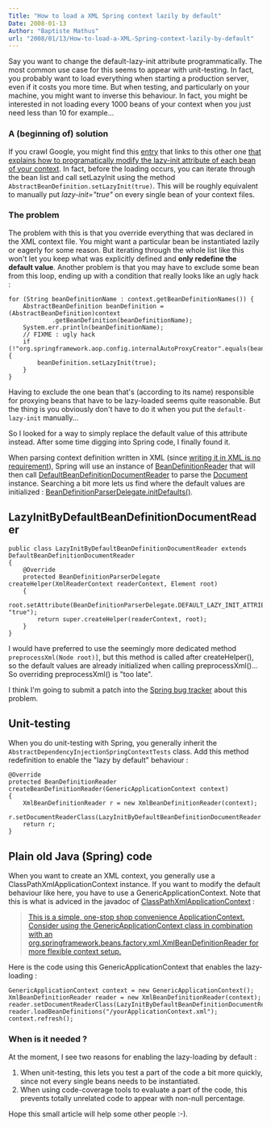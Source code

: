 ```yaml
---
Title: "How to load a XML Spring context lazily by default"
Date: 2008-01-13
Author: "Baptiste Mathus"
url: "2008/01/13/How-to-load-a-XML-Spring-context-lazily-by-default"
---
```




Say you want to change the default-lazy-init attribute programmatically.
The most common use case for this seems to appear with unit-testing. In
fact, you probably want to load everything when starting a production
server, even if it costs you more time. But when testing, and
particularly on your machine, you might want to inverse this behaviour.
In fact, you might be interested in not loading every 1000 beans of your
context when you just need less than 10 for example...

### A (beginning of) solution

If you crawl Google, you might find this
[entry](http://www.memestorm.com/blog/lazy-bean-instantiation-in-spring-20/)
that links to this other one [that explains how to programatically
modify the lazy-init attribute of each bean of your
context](http://janhoeve.blogspot.com/2007/08/speedup-development-by-making-spring.html).
In fact, before the loading occurs, you can iterate through the bean
list and call setLazyInit using the method
`AbstractBeanDefinition.setLazyInit(true)`. This will be roughly
equivalent to manually put *lazy-init="true"* on every single bean of
your context files.

### The problem

The problem with this is that you override everything that was declared
in the XML context file. You might want a particular bean be
instantiated lazily or eagerly for some reason. But iterating through
the whole list like this won't let you keep what was explicitly defined
and **only redefine the default value**. Another problem is that you may
have to exclude some bean from this loop, ending up with a condition
that really looks like an ugly hack :

    for (String beanDefinitionName : context.getBeanDefinitionNames()) {
        AbstractBeanDefinition beanDefinition = (AbstractBeanDefinition)context
                .getBeanDefinition(beanDefinitionName);
        System.err.println(beanDefinitionName);
        // FIXME : ugly hack
        if (!"org.springframework.aop.config.internalAutoProxyCreator".equals(beanDefinitionName)) {
            beanDefinition.setLazyInit(true);
        }
    }

Having to exclude the one bean that's (according to its name)
responsible for proxying beans that have to be lazy-loaded seems quite
reasonable. But the thing is you obviously don't have to do it when you
put the `default-lazy-init` manually...

So I looked for a way to simply replace the default value of this
attribute instead. After some time digging into Spring code, I finally
found it.

When parsing context definition written in XML (since [writing it in XML
is no
requirement](http://blog.interface21.com/main/2006/11/28/a-java-configuration-option-for-spring/)),
Spring will use an instance of
[BeanDefinitionReader](http://static.springframework.org/spring/docs/2.5.x/api/org/springframework/beans/factory/support/BeanDefinitionReader.html)
that will then call
[DefaultBeanDefinitionDocumentReader](http://static.springframework.org/spring/docs/2.5.x/api/org/springframework/beans/factory/xml/DefaultBeanDefinitionDocumentReader.html)
to parse the
[Document](http://www.docjar.com/docs/api/org/w3c/dom/Document.html)
instance. Searching a bit more lets us find where the default values are
initialized :
[BeanDefinitionParserDelegate.initDefaults()](http://static.springframework.org/spring/docs/2.5.x/api/org/springframework/beans/factory/xml/BeanDefinitionParserDelegate.html).

LazyInitByDefaultBeanDefinitionDocumentReader
---------------------------------------------

    public class LazyInitByDefaultBeanDefinitionDocumentReader extends DefaultBeanDefinitionDocumentReader
    {
        @Override
        protected BeanDefinitionParserDelegate createHelper(XmlReaderContext readerContext, Element root)
        {
            root.setAttribute(BeanDefinitionParserDelegate.DEFAULT_LAZY_INIT_ATTRIBUTE, "true");
            return super.createHelper(readerContext, root);
        }
    }

I would have preferred to use the seemingly more dedicated method
`preprocessXml(Node root)]`, but this method is called after
createHelper(), so the default values are already initialized when
calling preprocessXml()... So overriding preprocessXml() is "too late".

I think I'm going to submit a patch into the [Spring bug
tracker](http://jira.springframework.org/browse/SPR) about this problem.

Unit-testing
------------

When you do unit-testing with Spring, you generally inherit the
`AbstractDependencyInjectionSpringContextTests` class. Add this method
redefinition to enable the "lazy by default" behaviour :

    @Override
    protected BeanDefinitionReader createBeanDefinitionReader(GenericApplicationContext context)
    {
        XmlBeanDefinitionReader r = new XmlBeanDefinitionReader(context);
        r.setDocumentReaderClass(LazyInitByDefaultBeanDefinitionDocumentReader.class);
        return r;
    }

Plain old Java (Spring) code
----------------------------

When you want to create an XML context, you generally use a
ClassPathXmlApplicationContext instance. If you want to modify the
default behaviour like here, you have to use a
GenericApplicationContext. Note that this is what is adviced in the
javadoc of
[ClassPathXmlApplicationContext](http://static.springframework.org/spring/docs/2.5.x/api/org/springframework/context/support/ClassPathXmlApplicationContext.html)
:

> [This is a simple, one-stop shop convenience ApplicationContext.
> Consider using the GenericApplicationContext class in combination with
> an org.springframework.beans.factory.xml.XmlBeanDefinitionReader for
> more flexible context
> setup.](http://static.springframework.org/spring/docs/2.5.x/api/org/springframework/context/support/ClassPathXmlApplicationContext.html)

Here is the code using this GenericApplicationContext that enables the
lazy-loading :

    GenericApplicationContext context = new GenericApplicationContext();
    XmlBeanDefinitionReader reader = new XmlBeanDefinitionReader(context);
    reader.setDocumentReaderClass(LazyInitByDefaultBeanDefinitionDocumentReader.class);
    reader.loadBeanDefinitions("/yourApplicationContext.xml");
    context.refresh();

### When is it needed ?

At the moment, I see two reasons for enabling the lazy-loading by
default :

1.  When unit-testing, this lets you test a part of the code a bit more
    quickly, since not every single beans needs to be instantiated.
2.  When using code-coverage tools to evaluate a part of the code, this
    prevents totally unrelated code to appear with non-null percentage.

Hope this small article will help some other people :-).

